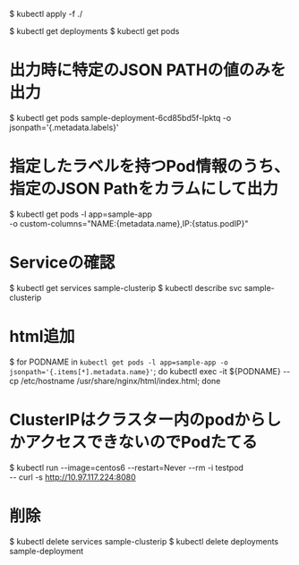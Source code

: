 $ kubectl apply -f ./

$ kubectl get deployments
$ kubectl get pods

# 出力時に特定のJSON PATHの値のみを出力
$ kubectl get pods sample-deployment-6cd85bd5f-lpktq -o jsonpath='{.metadata.labels}'

# 指定したラベルを持つPod情報のうち、指定のJSON Pathをカラムにして出力
$ kubectl get pods -l app=sample-app \
  -o custom-columns="NAME:{metadata.name},IP:{status.podIP}"  

# Serviceの確認  
$ kubectl get services sample-clusterip
$ kubectl describe svc sample-clusterip

# html追加
$ for PODNAME in `kubectl get pods -l app=sample-app -o jsonpath='{.items[*].metadata.name}'`; do
  kubectl exec -it ${PODNAME} -- cp /etc/hostname /usr/share/nginx/html/index.html;
done

# ClusterIPはクラスター内のpodからしかアクセスできないのでPodたてる
$ kubectl run --image=centos6 --restart=Never --rm -i testpod \
  -- curl -s http://10.97.117.224:8080

# 削除
$ kubectl delete services sample-clusterip
$ kubectl delete deployments sample-deployment

